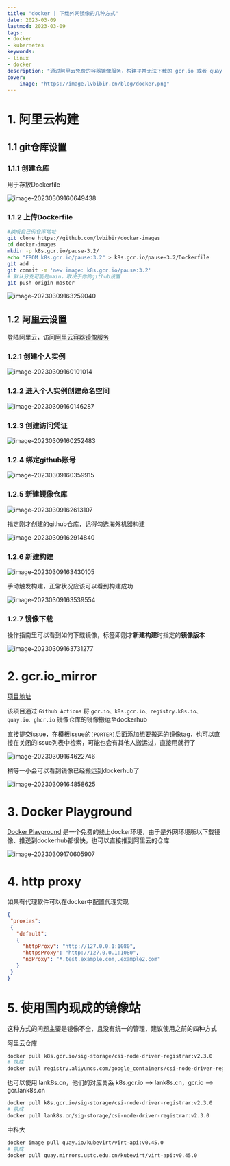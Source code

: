```yaml
---
title: "docker | 下载外网镜像的几种方式" 
date: 2023-03-09
lastmod: 2023-03-09
tags: 
- docker
- kubernetes
keywords:
- linux
- docker
description: "通过阿里云免费的容器镜像服务，构建平常无法下载的 gcr.io 或者 quay.io 等仓库的镜像" 
cover:
    image: "https://image.lvbibir.cn/blog/docker.png" 
---
```


# 1. 阿里云构建

## 1.1 git仓库设置

### 1.1.1 创建仓库

用于存放Dockerfile

![image-20230309160649438](https://image.lvbibir.cn/blog/image-20230309160649438.png)

### 1.1.2 上传Dockerfile

```bash
#换成自己的仓库地址
git clone https://github.com/lvbibir/docker-images
cd docker-images
mkdir -p k8s.gcr.io/pause-3.2/
echo "FROM k8s.gcr.io/pause:3.2" > k8s.gcr.io/pause-3.2/Dockerfile
git add .
git commit -m 'new image: k8s.gcr.io/pause:3.2'
# 默认分支可能是main，取决于你的github设置
git push origin master
```

![image-20230309163259040](https://image.lvbibir.cn/blog/image-20230309163259040.png)

## 1.2 阿里云设置

登陆阿里云，访问[阿里云容器镜像服务](https://cr.console.aliyun.com/cn-hangzhou/instances)

### 1.2.1 创建个人实例

![image-20230309160101014](https://image.lvbibir.cn/blog/image-20230309160101014.png)

### 1.2.2 进入个人实例创建命名空间

![image-20230309160146287](https://image.lvbibir.cn/blog/image-20230309160146287.png)

### 1.2.3 创建访问凭证

![image-20230309160252483](https://image.lvbibir.cn/blog/image-20230309160252483.png)

### 1.2.4 绑定github账号

![image-20230309160359915](https://image.lvbibir.cn/blog/image-20230309160359915.png)

### 1.2.5 新建镜像仓库

![image-20230309162613107](https://image.lvbibir.cn/blog/image-20230309162613107.png)

指定刚才创建的github仓库，记得勾选海外机器构建

![image-20230309162914840](https://image.lvbibir.cn/blog/image-20230309162914840.png)

### 1.2.6 新建构建

![image-20230309163430105](https://image.lvbibir.cn/blog/image-20230309163430105.png)

手动触发构建，正常状况应该可以看到构建成功

![image-20230309163539554](https://image.lvbibir.cn/blog/image-20230309163539554.png)

### 1.2.7 镜像下载

操作指南里可以看到如何下载镜像，标签即刚才**新建构建**时指定的**镜像版本**

![image-20230309163731277](https://image.lvbibir.cn/blog/image-20230309163731277.png)

# 2. gcr.io_mirror

[项目地址](https://github.com/anjia0532/gcr.io_mirror/)

该项目通过 `Github Actions` 将 `gcr.io、k8s.gcr.io、registry.k8s.io、quay.io、ghcr.io` 镜像仓库的镜像搬运至dockerhub

直接提交issue，在模板issue的`[PORTER]`后面添加想要搬运的镜像tag，也可以直接在关闭的issue列表中检索，可能也会有其他人搬运过，直接用就行了

![image-20230309164622746](https://image.lvbibir.cn/blog/image-20230309164622746.png)

稍等一小会可以看到镜像已经搬运到dockerhub了

![image-20230309164858625](https://image.lvbibir.cn/blog/image-20230309164858625.png)

# 3. Docker Playground

[Docker Playground](https://labs.play-with-docker.com/) 是一个免费的线上docker环境，由于是外网环境所以下载镜像、推送到dockerhub都很快，也可以直接推到阿里云的仓库

![image-20230309170605907](https://image.lvbibir.cn/blog/image-20230309170605907.png)

# 4. http proxy

如果有代理软件可以在docker中配置代理实现

```json
{
 "proxies":
 {
   "default":
   {
     "httpProxy": "http://127.0.0.1:1080",
     "httpsProxy": "http://127.0.0.1:1080",
     "noProxy": "*.test.example.com,.example2.com"
   }
 }
}
```

# 5. 使用国内现成的镜像站

这种方式的问题主要是镜像不全，且没有统一的管理，建议使用之前的四种方式

阿里云仓库

```bash
docker pull k8s.gcr.io/sig-storage/csi-node-driver-registrar:v2.3.0
# 换成
docker pull registry.aliyuncs.com/google_containers/csi-node-driver-registrar:v2.3.0
```

也可以使用 lank8s.cn，他们的对应关系 k8s.gcr.io –> lank8s.cn，gcr.io –> gcr.lank8s.cn

```bash
docker pull k8s.gcr.io/sig-storage/csi-node-driver-registrar:v2.3.0
# 换成
docker pull lank8s.cn/sig-storage/csi-node-driver-registrar:v2.3.0
```

中科大

```bash
docker image pull quay.io/kubevirt/virt-api:v0.45.0
# 换成
docker pull quay.mirrors.ustc.edu.cn/kubevirt/virt-api:v0.45.0
```

